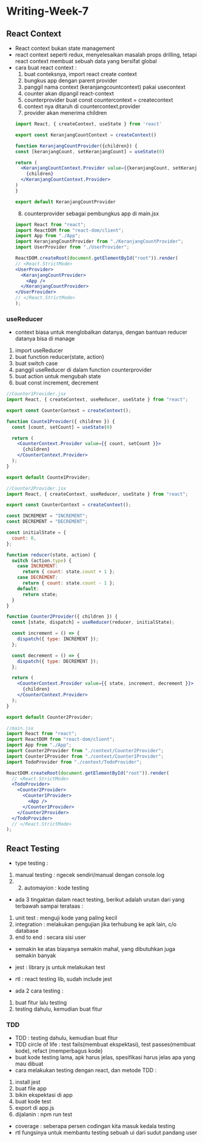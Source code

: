 # Writing-Week-7
## React Context
- React context bukan state management
- react context seperti redux, menyelesaikan masalah props drilling, tetapi react context membuat sebuah data yang bersifat global 
- cara buat react context :
  1. buat conteksnya, import react create context
  2. bungkus app dengan parent provider
  3. panggil nama context (keranjangcountcontext) pakai usecontext
  4. counter akan dipangil react-context
  5. counterprovider buat const countercontext = createcontext
  6. context nya ditaruh di countercontext.provider
  7. provider akan menerima children
  ```jsx
  import React, { createContext, useState } from 'react'

  export const KeranjangCountContext = createContext()

  function KeranjangCountProvider({children}) {
  const [keranjangCount, setKeranjangCount] = useState(0)

  return (
    <KeranjangCountContext.Provider value={{keranjangCount, setKeranjangCount}}>
      {children}
    </KeranjangCountContext.Provider>
  )
  }

  export default KeranjangCountProvider
  ```
  8. counterprovider sebagai pembungkus app di main.jsx
  ```jsx
  import React from "react";
  import ReactDOM from "react-dom/client";
  import App from "./App";
  import KeranjangCountProvider from "./KeranjangCountProvider";
  import UserProvider from "./UserProvider";

  ReactDOM.createRoot(document.getElementById("root")).render(
  // <React.StrictMode>
  <UserProvider>
    <KeranjangCountProvider>
      <App />
    </KeranjangCountProvider>
  </UserProvider>
  // </React.StrictMode>
  );
  ```
### useReducer
- context biasa untuk menglobalkan datanya, dengan bantuan reducer datanya bisa di manage
1. import useReducer
2. buat function reducer(state, action)
3. buat switch case 
4. panggil useReducer di dalam function counterprovider
5. buat action untuk mengubah state 
6. buat const increment, decrement
```jsx
//Counter1Provider.jsx
import React, { createContext, useReducer, useState } from "react";

export const CounterContext = createContext();

function Counte1Provider({ children }) {
  const [count, setCount] = useState(0)

  return (
    <CounterContext.Provider value={{ count, setCount }}>
      {children}
    </CounterContext.Provider>
  );
}

export default Counte1Provider;

//Counter2Provider.jsx
import React, { createContext, useReducer, useState } from "react";

export const CounterContext = createContext();

const INCREMENT = "INCREMENT";
const DECREMENT = "DECREMENT";

const initialState = {
  count: 0,
};

function reducer(state, action) {
  switch (action.type) {
    case INCREMENT:
      return { count: state.count + 1 };
    case DECREMENT:
      return { count: state.count - 1 };
    default:
      return state;
  }
}

function Counter2Provider({ children }) {
  const [state, dispatch] = useReducer(reducer, initialState);

  const increment = () => {
    dispatch({ type: INCREMENT });
  };

  const decrement = () => {
    dispatch({ type: DECREMENT });
  };

  return (
    <CounterContext.Provider value={{ state, increment, decrement }}>
      {children}
    </CounterContext.Provider>
  );
}

export default Counter2Provider;

```
```jsx
//main.jsx
import React from "react";
import ReactDOM from "react-dom/client";
import App from "./App";
import Counter2Provider from "./context/Counter2Provider";
import Counter1Provider from "./context/Counter1Provider";
import TodoProvider from "./context/TodoProvider";

ReactDOM.createRoot(document.getElementById("root")).render(
  // <React.StrictMode>
  <TodoProvider>
    <Counter2Provider>
      <Counter1Provider>
        <App />
      </Counter1Provider>
    </Counter2Provider>
  </TodoProvider>
  // </React.StrictMode>
);
```
## React Testing
- type testing :
1. manual testing : ngecek sendiri/manual dengan console.log
2. 2. automayion : kode testing
- ada 3 tingaktan dalam react testing, berikut adalah urutan dari yang terbawah sampai terataas :
1. unit test : menguji kode yang paling kecil
2. integration : melakukan pengujian jika terhubung ke apk lain, c/o database
3. end to end : secara sisi user
- semakin ke atas biayanya semakin mahal, yang dibutuhkan juga semakin banyak

- jest : library js untuk melakukan test
- rtl : react testing lib, sudah include jest
- ada 2 cara testing :
1. buat fitur lalu testing
2. testing dahulu, kemudian buat fitur
### TDD
- TDD : testing dahulu, kemudian buat fitur
- TDD circle of life : test fails(membuat ekspektasi), test passes(membuat kode), refact (memperbagus kode)
- buat kode testing lama, apk harus jelas, spesifikasi harus jelas apa yang mau dibuat
- cara melakukan testing dengan react, dan metode TDD : 
1. install jest
2. buat file app
3. bikin ekspektasi di app
4. buat kode test
5. export di app.js
6. dijalanin : npm run test
- coverage : seberapa persen codingan kita masuk kedala testing
- rtl fungsinya untuk membantu testing sebuah ui dari sudut pandang user



